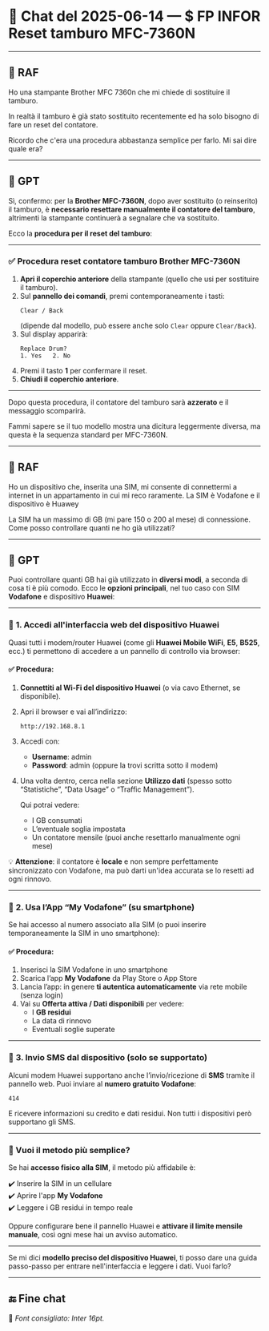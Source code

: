 # 📅 Chat del 2025-06-14 — $ FP INFOR Reset tamburo MFC-7360N

---

## 👤 **RAF**

Ho una stampante Brother MFC 7360n che mi chiede di sostituire il tamburo.

In realtà il tamburo è già stato sostituito recentemente ed ha solo bisogno di fare un reset del contatore.

Ricordo che c'era una procedura abbastanza semplice per farlo. Mi sai dire quale era?

---

## 🤖 **GPT**

Sì, confermo: per la **Brother MFC-7360N**, dopo aver sostituito (o reinserito) il tamburo, è **necessario resettare manualmente il contatore del tamburo**, altrimenti la stampante continuerà a segnalare che va sostituito.

Ecco la **procedura per il reset del tamburo**:

---

### ✅ Procedura reset contatore tamburo Brother MFC-7360N

1. **Apri il coperchio anteriore** della stampante (quello che usi per sostituire il tamburo).
2. Sul **pannello dei comandi**, premi contemporaneamente i tasti:
   ```
   Clear / Back
   ```
   (dipende dal modello, può essere anche solo `Clear` oppure `Clear/Back`).
3. Sul display apparirà:
   ```
   Replace Drum?
   1. Yes   2. No
   ```
4. Premi il tasto **1** per confermare il reset.
5. **Chiudi il coperchio anteriore**.

---

Dopo questa procedura, il contatore del tamburo sarà **azzerato** e il messaggio scomparirà.

Fammi sapere se il tuo modello mostra una dicitura leggermente diversa, ma questa è la sequenza standard per MFC-7360N.

---

## 👤 **RAF**

Ho un dispositivo che, inserita una SIM, mi consente di connettermi a internet in un appartamento in cui mi reco raramente.
La SIM è Vodafone e il dispositivo è Huawey

La SIM ha un massimo di GB (mi pare 150 o 200 al mese) di connessione. 
Come posso controllare quanti ne ho già utilizzati?

---

## 🤖 **GPT**

Puoi controllare quanti GB hai già utilizzato in **diversi modi**, a seconda di cosa ti è più comodo. Ecco le **opzioni principali**, nel tuo caso con SIM **Vodafone** e dispositivo **Huawei**:

---

### 🔎 **1. Accedi all'interfaccia web del dispositivo Huawei**

Quasi tutti i modem/router Huawei (come gli **Huawei Mobile WiFi**, **E5**, **B525**, ecc.) ti permettono di accedere a un pannello di controllo via browser:

#### ✅ Procedura:

1. **Connettiti al Wi-Fi del dispositivo Huawei** (o via cavo Ethernet, se disponibile).
2. Apri il browser e vai all’indirizzo:

   ```
   http://192.168.8.1
   ```

3. Accedi con:
   - **Username**: admin
   - **Password**: admin (oppure la trovi scritta sotto il modem)

4. Una volta dentro, cerca nella sezione **Utilizzo dati** (spesso sotto “Statistiche”, “Data Usage” o “Traffic Management”).

   Qui potrai vedere:
   - I GB consumati
   - L’eventuale soglia impostata
   - Un contatore mensile (puoi anche resettarlo manualmente ogni mese)

💡 **Attenzione**: il contatore è **locale** e non sempre perfettamente sincronizzato con Vodafone, ma può darti un'idea accurata se lo resetti ad ogni rinnovo.

---

### 📱 **2. Usa l’App “My Vodafone” (su smartphone)**

Se hai accesso al numero associato alla SIM (o puoi inserire temporaneamente la SIM in uno smartphone):

#### ✅ Procedura:

1. Inserisci la SIM Vodafone in uno smartphone
2. Scarica l’app **My Vodafone** da Play Store o App Store
3. Lancia l’app: in genere **ti autentica automaticamente** via rete mobile (senza login)
4. Vai su **Offerta attiva / Dati disponibili** per vedere:
   - I **GB residui**
   - La data di rinnovo
   - Eventuali soglie superate

---

### 📩 **3. Invio SMS dal dispositivo (solo se supportato)**

Alcuni modem Huawei supportano anche l’invio/ricezione di **SMS** tramite il pannello web. Puoi inviare al **numero gratuito Vodafone**:

```
414
```

E ricevere informazioni su credito e dati residui. Non tutti i dispositivi però supportano gli SMS.

---

### 💬 Vuoi il metodo più semplice?

Se hai **accesso fisico alla SIM**, il metodo più affidabile è:

✔️ Inserire la SIM in un cellulare  
✔️ Aprire l'app **My Vodafone**  
✔️ Leggere i GB residui in tempo reale

Oppure configurare bene il pannello Huawei e **attivare il limite mensile manuale**, così ogni mese hai un avviso automatico.

---

Se mi dici **modello preciso del dispositivo Huawei**, ti posso dare una guida passo-passo per entrare nell'interfaccia e leggere i dati. Vuoi farlo?

---

## 🔚 Fine chat

📌 *Font consigliato: Inter 16pt.*

